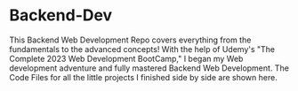 # Backend-Dev
This Backend Web Development Repo covers everything from the fundamentals to the advanced concepts! With the help of Udemy's "The Complete 2023 Web Development BootCamp," I began my Web development adventure and fully mastered Backend Web Development. The Code Files for all the little projects I finished side by side are shown here.

